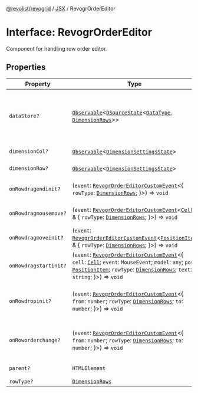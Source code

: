 [@revolist/revogrid](README.md) / [JSX](Namespace.JSX.md) / RevogrOrderEditor

# Interface: RevogrOrderEditor

Component for handling row order editor.

## Properties

| Property | Type | Description | Defined in |
| ------ | ------ | ------ | ------ |
| `dataStore?` | [`Observable`](TypeAlias.Observable.md)\<[`DSourceState`](TypeAlias.DSourceState.md)\<[`DataType`](TypeAlias.DataType.md), [`DimensionRows`](TypeAlias.DimensionRows.md)\>\> | Static stores, not expected to change during component lifetime | [src/components.d.ts:1952](https://github.com/revolist/revogrid/blob/541ed3c2070ab701e47c29bb6172b17d19a08816/src/components.d.ts#L1952) |
| `dimensionCol?` | [`Observable`](TypeAlias.Observable.md)\<[`DimensionSettingsState`](Interface.DimensionSettingsState.md)\> | Dimension settings X | [src/components.d.ts:1956](https://github.com/revolist/revogrid/blob/541ed3c2070ab701e47c29bb6172b17d19a08816/src/components.d.ts#L1956) |
| `dimensionRow?` | [`Observable`](TypeAlias.Observable.md)\<[`DimensionSettingsState`](Interface.DimensionSettingsState.md)\> | Dimension settings Y | [src/components.d.ts:1960](https://github.com/revolist/revogrid/blob/541ed3c2070ab701e47c29bb6172b17d19a08816/src/components.d.ts#L1960) |
| `onRowdragendinit?` | (`event`: [`RevogrOrderEditorCustomEvent`](Interface.RevogrOrderEditorCustomEvent.md)\<\{ `rowType`: [`DimensionRows`](TypeAlias.DimensionRows.md); \}\>) => `void` | Row drag ended started | [src/components.d.ts:1964](https://github.com/revolist/revogrid/blob/541ed3c2070ab701e47c29bb6172b17d19a08816/src/components.d.ts#L1964) |
| `onRowdragmousemove?` | (`event`: [`RevogrOrderEditorCustomEvent`](Interface.RevogrOrderEditorCustomEvent.md)\<[`Cell`](Interface.Cell.md) & \{ `rowType`: [`DimensionRows`](TypeAlias.DimensionRows.md); \}\>) => `void` | Row mouse move started | [src/components.d.ts:1968](https://github.com/revolist/revogrid/blob/541ed3c2070ab701e47c29bb6172b17d19a08816/src/components.d.ts#L1968) |
| `onRowdragmoveinit?` | (`event`: [`RevogrOrderEditorCustomEvent`](Interface.RevogrOrderEditorCustomEvent.md)\<[`PositionItem`](Interface.PositionItem.md) & \{ `rowType`: [`DimensionRows`](TypeAlias.DimensionRows.md); \}\>) => `void` | Row move started | [src/components.d.ts:1972](https://github.com/revolist/revogrid/blob/541ed3c2070ab701e47c29bb6172b17d19a08816/src/components.d.ts#L1972) |
| `onRowdragstartinit?` | (`event`: [`RevogrOrderEditorCustomEvent`](Interface.RevogrOrderEditorCustomEvent.md)\<\{ `cell`: [`Cell`](Interface.Cell.md); `event`: `MouseEvent`; `model`: `any`; `pos`: [`PositionItem`](Interface.PositionItem.md); `rowType`: [`DimensionRows`](TypeAlias.DimensionRows.md); `text`: `string`; \}\>) => `void` | Row drag started | [src/components.d.ts:1976](https://github.com/revolist/revogrid/blob/541ed3c2070ab701e47c29bb6172b17d19a08816/src/components.d.ts#L1976) |
| `onRowdropinit?` | (`event`: [`RevogrOrderEditorCustomEvent`](Interface.RevogrOrderEditorCustomEvent.md)\<\{ `from`: `number`; `rowType`: [`DimensionRows`](TypeAlias.DimensionRows.md); `to`: `number`; \}\>) => `void` | Row dragged, new range ready to be applied | [src/components.d.ts:1987](https://github.com/revolist/revogrid/blob/541ed3c2070ab701e47c29bb6172b17d19a08816/src/components.d.ts#L1987) |
| `onRoworderchange?` | (`event`: [`RevogrOrderEditorCustomEvent`](Interface.RevogrOrderEditorCustomEvent.md)\<\{ `from`: `number`; `rowType`: [`DimensionRows`](TypeAlias.DimensionRows.md); `to`: `number`; \}\>) => `void` | Row drag ended finished. Time to apply data | [src/components.d.ts:1995](https://github.com/revolist/revogrid/blob/541ed3c2070ab701e47c29bb6172b17d19a08816/src/components.d.ts#L1995) |
| `parent?` | `HTMLElement` | Parent element | [src/components.d.ts:2003](https://github.com/revolist/revogrid/blob/541ed3c2070ab701e47c29bb6172b17d19a08816/src/components.d.ts#L2003) |
| `rowType?` | [`DimensionRows`](TypeAlias.DimensionRows.md) | - | [src/components.d.ts:2004](https://github.com/revolist/revogrid/blob/541ed3c2070ab701e47c29bb6172b17d19a08816/src/components.d.ts#L2004) |
